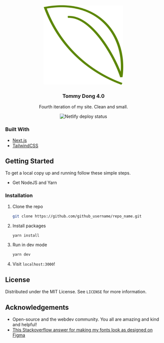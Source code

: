 <!--
*** Thanks to the Best-README-Template for making this README look nice!
*** Get it here https://github.com/othneildrew/Best-README-Template
-->

<!-- PROJECT SHIELDS -->

<!-- PROJECT LOGO -->
<br />
<p align="center">
  <a href="https://tomdong.io/">
    <img src="misc/leaf.png" alt="Logo" width="256" height="256">
  </a>

  <h3 align="center">Tommy Dong 4.0</h3>

  <p align="center">
    Fourth iteration of my site. Clean and small.
    <!-- TODO: Setup and add older versions of site -->
    <!-- <br />
    <!-- <br />
    <a href="https://github.com/github_username/repo_name">V1</a>
    ·
    <a href="https://github.com/github_username/repo_name/issues">V2</a>
    ·
    <a href="https://github.com/github_username/repo_name/issues">V3</a> -->
  </p>

  <div align="center">
    <img src="https://api.netlify.com/api/v1/badges/868a36e5-b21e-4527-b18f-c2b97082e80b/deploy-status" alt="Netlify deploy status">
  </div>
</p>

### Built With

- [Next.js](https://nextjs.org/)
- [TailwindCSS](https://tailwindcss.com/)

<!-- GETTING STARTED -->

## Getting Started

To get a local copy up and running follow these simple steps.

- Get NodeJS and Yarn

### Installation

1. Clone the repo
   ```sh
   git clone https://github.com/github_username/repo_name.git
   ```
2. Install packages
   ```sh
   yarn install
   ```
3. Run in dev mode
   ```sh
   yarn dev
   ```
4. Visit `localhost:3000`!

<!-- LICENSE -->

## License

Distributed under the MIT License. See `LICENSE` for more information.

<!-- ACKNOWLEDGEMENTS -->

## Acknowledgements

- Open-source and the webdev community. You all are amazing and kind and helpful!
- [This Stackoverflow answer for making my fonts look as designed on Figma](https://stackoverflow.com/questions/28217486/font-renders-thicker-in-browsers)

<!-- MARKDOWN LINKS & IMAGES -->
<!-- https://www.markdownguide.org/basic-syntax/#reference-style-links -->

[deploy-shield]: https://img.shields.io/github/contributors/github_username/repo.svg?style=for-the-badge
[deploy-url]: https://github.com/github_username/repo/graphs/contributors

